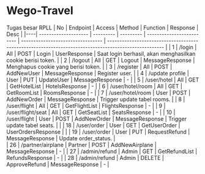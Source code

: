 # Wego-Travel
Tugas besar RPLL
| No | Endpoint	            | Access	| Method	| Function                  | Response                          | Desc                                                                                                  |
|----| -------------------- | --------- | --------- | ------------------------- | --------------------------------- | ----------------------------------------------------------------------------------------------------- |
| 1  | /login	            | All		| POST		| Login                     | UserResponse    | Saat login berhasil, akan menghasilkan cookie berisi token.   |
| 2  | /logout	            | All		| GET		| Logout                    | MessageResponse                   | Menghapus cookie yang berisi token.                                                                   |
| 3  | /register	        | All		| POST		| AddNewUser	            | MessageResponse                   | Register user.                                                                                        |
| 4  | /update profile      | User		| PUT		| UpdateUser	            | MessageResponse                   | -                                                                                                     |
| 5  | /user/hotel	        | All		| GET		| GetHotelList              | HotelsResponse                    | -                                                                                                     |
| 6  | /user/hotel/room     | All		| GET		| GetRoomList               | RoomsResponse                     | -                                                                                                     |
| 7  | /user/hotel/room     | User		| POST		| AddNewOrder               | MessageResponse                   | Trigger update tabel rooms.                                                                           |
| 8  | /user/flight	        | All		| GET		| GetFlightList             | FlightsResponse                   | -                                                                                                     |
| 9  | /user/flight/seat    | All		| GET		| GetSeatList               | SeatsResponse                     | -                                                                                                     |
| 10 | /user/flight	        | User		| POST		| AddNewOrder               | MessageResponse                   | Trigger update tabel seats.                                                                           |
                                                                                                   |
| 18 | /user/order	        | User		| GET		| GetUserOrder              | UserOrdersResponse                |                                                                                                       |
| 19 | /user/order 	        | User		| PUT	    | RequestRefund             | MessageResponse                   | Update order_status.                                                                                  |                                                                                                
| 26 | /partner/airplane    | Partner	| POST  	| AddNewAirplane   	        | MessageResponse                   | -                                                                                                     |
| 27 | /admin/refund        | Admin		| GET		| GetRefundList   	        | RefundsResponse                   | -                                                                                                     |
| 28 | /admin/refund        | Admin		| DELETE	| ApproveRefund   	        | MessageResponse                   | -                                                                                                     |